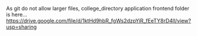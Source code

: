 As git do not allow larger files, college_directory application frontend folder is here...
https://drive.google.com/file/d/1ktHd9hbR_fgWs2dzpYiR_fEeTY8rD4ll/view?usp=sharing
